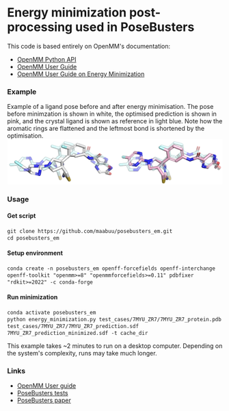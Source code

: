 
# Energy minimization post-processing used in PoseBusters

This code is based entirely on OpenMM's documentation:
- [OpenMM Python API](http://docs.openmm.org/latest/api-python/)
- [OpenMM User Guide](http://docs.openmm.org/latest/userguide/)
- [OpenMM User Guide on Energy Minimization](http://docs.openmm.org/7.2.0/userguide/application.html#energy-minimization)


### Example
Example of a ligand pose before and after energy minimisation. The pose before minimzation is shown in white, the optimised prediction is shown in pink, and the crystal ligand is shown as reference in light blue. Note how the aromatic rings are flattened and the leftmost bond is shortened by the optimisation. ![Predicted pose before energy minimization](images/before_after.png)

### Usage

#### Get script
```
git clone https://github.com/maabuu/posebusters_em.git
cd posebusters_em
```

#### Setup environment
```
conda create -n posebusters_em openff-forcefields openff-interchange openff-toolkit "openmm>=8" "openmmforcefields>=0.11" pdbfixer "rdkit>=2022" -c conda-forge
```

#### Run minimization
```
conda activate posebusters_em
python energy_minimization.py test_cases/7MYU_ZR7/7MYU_ZR7_protein.pdb test_cases/7MYU_ZR7/7MYU_ZR7_prediction.sdf 7MYU_ZR7_prediction_minimized.sdf -t cache_dir
```

This example takes ~2 minutes to run on a desktop computer. Depending on the system's complexity, runs may take much longer.


### Links
- [OpenMM User guide](http://docs.openmm.org/latest/userguide/)
- [PoseBusters tests](https://github.com/maabuu/posebusters)
- [PoseBusters paper](https://doi.org/10.1039/d3sc04185a)
